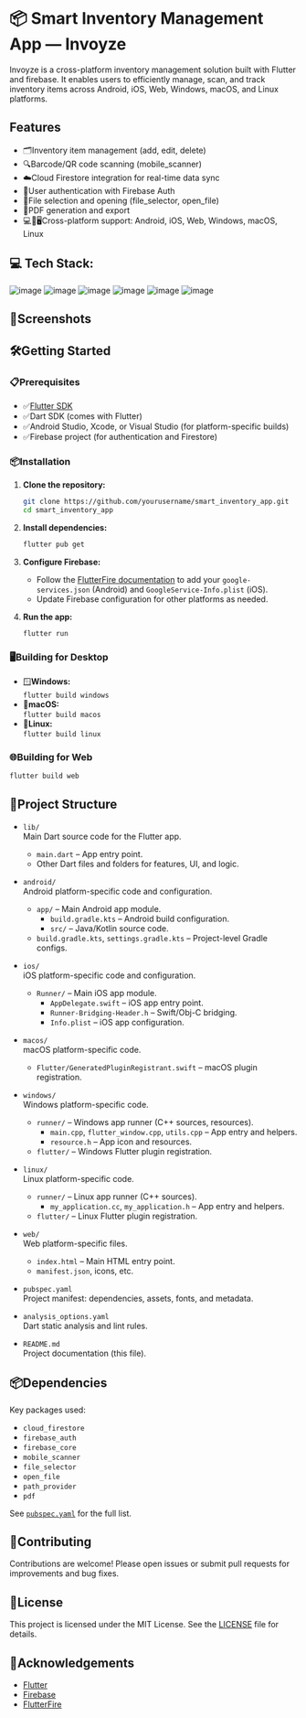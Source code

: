 # 📦 Smart Inventory Management App — Invoyze

Invoyze is a cross-platform inventory management solution built with Flutter and firebase. It enables users to efficiently manage, scan, and track inventory items across Android, iOS, Web, Windows, macOS, and Linux platforms.

## Features

- 🗂️Inventory item management (add, edit, delete)
- 🔍Barcode/QR code scanning (mobile_scanner)
- ☁️Cloud Firestore integration for real-time data sync
- 🔐User authentication with Firebase Auth
- 📁File selection and opening (file_selector, open_file)
- 🧾PDF generation and export
- 💻📱🖥️Cross-platform support: Android, iOS, Web, Windows, macOS, Linux

## 💻 Tech Stack:
![image](https://github.com/user-attachments/assets/914e60c2-72fb-4734-8196-52c5b2d9d622)
![image](https://github.com/user-attachments/assets/826eb750-f022-4eb0-883c-6c1e6382404c)
![image](https://github.com/user-attachments/assets/7e1edd41-457c-4583-a49a-67f3f2ff21c6)
![image](https://github.com/user-attachments/assets/bf9f8750-779a-4e02-86f4-4cde8604b8dd)
![image](https://github.com/user-attachments/assets/9ee33302-4f64-4abc-a2d6-25cc59e35a17)
![image](https://github.com/user-attachments/assets/8014baa2-2b13-4420-9c8b-89421df896e6)

## 📸Screenshots

<!-- Add screenshots here if available -->
<!-- ![Screenshot](screenshots/screen1.png) -->

## 🛠️Getting Started

### 📋Prerequisites

- ✅[Flutter SDK](https://flutter.dev/docs/get-started/install)
- ✅Dart SDK (comes with Flutter)
- ✅Android Studio, Xcode, or Visual Studio (for platform-specific builds)
- ✅Firebase project (for authentication and Firestore)

### 📦Installation

1. **Clone the repository:**
   ```sh
   git clone https://github.com/yourusername/smart_inventory_app.git
   cd smart_inventory_app
   ```

2. **Install dependencies:**
   ```sh
   flutter pub get
   ```

3. **Configure Firebase:**
   - Follow the [FlutterFire documentation](https://firebase.flutter.dev/docs/overview/) to add your `google-services.json` (Android) and `GoogleService-Info.plist` (iOS).
   - Update Firebase configuration for other platforms as needed.

4. **Run the app:**
   ```sh
   flutter run
   ```

### 🖥️Building for Desktop

- 🪟**Windows:**  
  `flutter build windows`
- 🍏**macOS:**  
  `flutter build macos`
- 🐧**Linux:**  
  `flutter build linux`

### 🌐Building for Web

```sh
flutter build web
```

## 🧱Project Structure

- `lib/`  
  Main Dart source code for the Flutter app.
  - `main.dart` – App entry point.
  - Other Dart files and folders for features, UI, and logic.

- `android/`  
  Android platform-specific code and configuration.
  - `app/` – Main Android app module.
    - `build.gradle.kts` – Android build configuration.
    - `src/` – Java/Kotlin source code.
  - `build.gradle.kts`, `settings.gradle.kts` – Project-level Gradle configs.

- `ios/`  
  iOS platform-specific code and configuration.
  - `Runner/` – Main iOS app module.
    - `AppDelegate.swift` – iOS app entry point.
    - `Runner-Bridging-Header.h` – Swift/Obj-C bridging.
    - `Info.plist` – iOS app configuration.

- `macos/`  
  macOS platform-specific code.
  - `Flutter/GeneratedPluginRegistrant.swift` – macOS plugin registration.

- `windows/`  
  Windows platform-specific code.
  - `runner/` – Windows app runner (C++ sources, resources).
    - `main.cpp`, `flutter_window.cpp`, `utils.cpp` – App entry and helpers.
    - `resource.h` – App icon and resources.
  - `flutter/` – Windows Flutter plugin registration.

- `linux/`  
  Linux platform-specific code.
  - `runner/` – Linux app runner (C++ sources).
    - `my_application.cc`, `my_application.h` – App entry and helpers.
  - `flutter/` – Linux Flutter plugin registration.

- `web/`  
  Web platform-specific files.
  - `index.html` – Main HTML entry point.
  - `manifest.json`, icons, etc.

- `pubspec.yaml`  
  Project manifest: dependencies, assets, fonts, and metadata.

- `analysis_options.yaml`  
  Dart static analysis and lint rules.

- `README.md`  
  Project documentation (this file).

## 📦Dependencies

Key packages used:
- `cloud_firestore`
- `firebase_auth`
- `firebase_core`
- `mobile_scanner`
- `file_selector`
- `open_file`
- `path_provider`
- `pdf`

See [`pubspec.yaml`](pubspec.yaml) for the full list.

## 🤝Contributing

Contributions are welcome! Please open issues or submit pull requests for improvements and bug fixes.

## 📝License

This project is licensed under the MIT License. See the [LICENSE](LICENSE) file for details.

## 🙌Acknowledgements

- [Flutter](https://flutter.dev/)
- [Firebase](https://firebase.google.com/)
- [FlutterFire](https://firebase.flutter.dev/)
